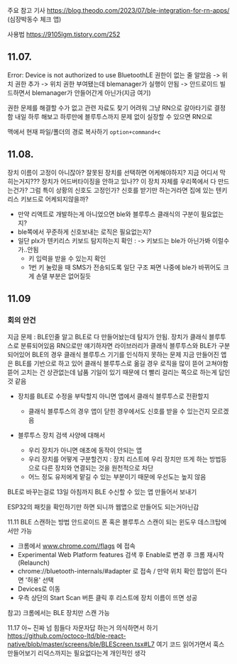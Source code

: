 주요 참고 기사
https://blog.theodo.com/2023/07/ble-integration-for-rn-apps/ (심장박동수 체크 앱)

사용법
https://9105lgm.tistory.com/252

## 11.07.
Error: Device is not authorized to use BluetoothLE
권한이 없는 줄 알았음 -> 위치 권한 추가 -> 위치 권한 부여됐는데 blemanager가 실행이 안됨 -> 안드로이드 빌드하면서 blemanager가 안들어간게 아닌가(지금 여기)

권한 문제를 해결할 수가 없고 관련 자료도 찾기 어려워 그냥 RN으로 갈아타기로 결정함
내일 하루 해보고 하루만에 블루투스까지 문제 없이 실장할 수 있으면 RN으로 

맥에서 현재 파일/폴더의 경로 복사하기 `option+command+c`


## 11.08.

장치 이름이 고정이 아니잖아? 잘못된 장치를 선택하면 어케해야하지?
지금 어디서 막히는거지??? 장치가 어드버타이징을 안하고 있나??
이 장치 자체를 우리쪽에서 다 만드는건가? 그럼 특이 상황의 신호도 고정인가? 신호를 받기만 하는거라면 집에 있는 텐키리스 키보드로 어케되지않을까?

- 만약 리액트로 개발하는게 아니었으면 ble와 블루투스 클래식의 구분이 필요없는지?
- ble쪽에서 꾸준하게 신호보내는 로직은 필요없는지?
- 일단 plx가 텐키리스 키보드 탐지하는지 확인 : -> 키보드는 ble가 아닌가봐 이럴수가..안됨
	- 키 입력을 받을 수 있는지 확인
	- 1번 키 눌렀을 때 SMS가 전송되도록 일단 구조 짜면 나중에 ble가 바뀌어도 크게 손댈 부분은 없어질듯

## 11.09
### 회의 안건
지금 문제 : BLE인줄 알고 BLE로 다 만들어놨는데 탐지가 안됨. 장치가 클래식 블루투스로 분류되어있음
RN으로만 얘기하자면 라이브러리가 클래식 블루투스와 BLE가 구분되어있어 BLE의 경우 클래식 블루투스 기기를 인식하지 못하는 문제
지금 만들어진 앱은 BLE를 기반으로 하고 있어 클래식 블루투스로 옮길 경우 로직을 많이 뜯어 고쳐야함
뜯어 고치는 건 상관없는데 납품 기일이 있기 때문에 더 빨리 걸리는 쪽으로 하는게 답인 것 같음

- 장치를 BLE로 수정을 부탁할지 아니면 앱에서 클래식 블루투스로 전환할지
	- 클래식 블루투스의 경우 앱이 닫힌 경우에서도 신호를 받을 수 있는건지 모르겠음 

- 블루투스 장치 검색 사양에 대해서
	- 우리 장치가 아니면 애초에 동작이 안되는 앱
	- 우리 장치를 어떻게 구분할건지 : 장치 리스트에 우리 장치만 뜨게 하는 방법등으로 다른 장치와 연결되는 것을 원천적으로 차단
	- 어느 정도 유저에게 맡길 수 있는 부분이기 때문에 우선도는 높지 않음


BLE로 바꾸는걸로
13일 아침까지 BLE 수신할 수 있는 앱 만들어서 보내기

ESP32의 패킷을 확인하기만 하면 되니까 웹앱으로 만들어도 되는거아닌감


11.11
BLE 스캔하는 방법
안드로이드 폰 혹은 블루투스 스캔이 되는 윈도우 데스크탑에서만 가능

- 크롬에서 www.chrome.com//flags 에 접속
- Experimental Web Platform features 검색 후 Enable로 변경 후 크롬 재시작(Relaunch)
- chrome://bluetooth-internals/#adapter 로 접속 / 만약 위치 확인 팝업이 뜬다면 '허용' 선택
- Devices로 이동
- 우측 상단의 Start Scan 버튼 클릭 후 리스트에 장치 이름이 뜨면 성공

참고) 크롬에서는 BLE 장치만 스캔 가능

11.17
아~ 진짜 넘 힘들다
자문자답 하는거 의식하면서 하기
https://github.com/octoco-ltd/ble-react-native/blob/master/screens/ble/BLEScreen.tsx#L7
여기 코드 읽어가면서 훅스 만들어보기
리덕스까지는 필요없다는게 개인적인 생각